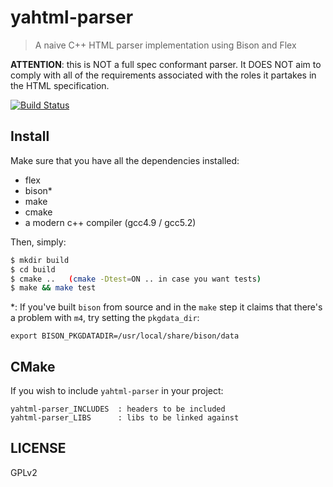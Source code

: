 # yahtml-parser

> A naive C++ HTML parser implementation using Bison and Flex

**ATTENTION**: this is NOT a full spec conformant parser. It DOES NOT aim to comply with all of the requirements associated with the roles it partakes in the HTML specification.

[![Build Status](https://travis-ci.org/cirocosta/yahtml-parser.svg?branch=master)](https://travis-ci.org/cirocosta/yahtml-parser)

## Install

Make sure that you have all the dependencies installed:

- flex
- bison\*
- make
- cmake
- a modern c++ compiler (gcc4.9 / gcc5.2)

Then, simply:

```sh
$ mkdir build
$ cd build
$ cmake ..   (cmake -Dtest=ON .. in case you want tests)
$ make && make test
```

\*: If you've built `bison` from source and in the `make` step it claims that there's a problem with `m4`, try setting the `pkgdata_dir`:
```
export BISON_PKGDATADIR=/usr/local/share/bison/data
```

## CMake

If you wish to include `yahtml-parser` in your project:

```
yahtml-parser_INCLUDES  : headers to be included
yahtml-parser_LIBS      : libs to be linked against
```

## LICENSE

GPLv2


